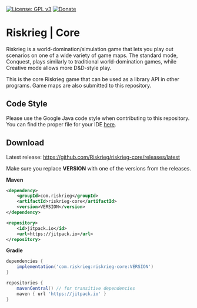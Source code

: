 [![License: GPL v3](https://img.shields.io/badge/License-GPLv3-blue.svg)](https://www.gnu.org/licenses/gpl-3.0)
[![Donate](https://img.shields.io/badge/donate-PayPal-brightgreen.svg)](https://paypal.me/aaronjyoder)

# Riskrieg | Core
Riskrieg is a world-domination/simulation game that lets you play out scenarios on one of a wide variety of game maps. The standard mode, Conquest, plays similarly to traditional world-domination games, while Creative mode allows more D&D-style play.

This is the core Riskrieg game that can be used as a library API in other programs. Game maps are also submitted to this repository.

## Code Style

Please use the Google Java code style when contributing to this repository. You can find the proper file for your IDE [here](https://github.com/google/styleguide).


## Download

Latest release: https://github.com/Riskrieg/riskrieg-core/releases/latest

Make sure you replace **VERSION** with one of the versions from the releases.

**Maven**
```xml
<dependency>
    <groupId>com.riskrieg</groupId>
    <artifactId>riskrieg-core</artifactId>
    <version>VERSION</version>
</dependency>
```
```xml
<repository>
    <id>jitpack.io</id>
    <url>https://jitpack.io</url>
</repository>
```


**Gradle**
```gradle
dependencies {
    implementation('com.riskrieg:riskrieg-core:VERSION')
}

repositories {
    mavenCentral() // for transitive dependencies
    maven { url 'https://jitpack.io' }
}
```

